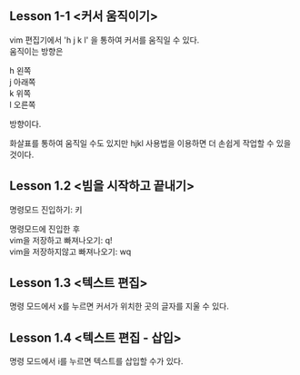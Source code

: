 Lesson 1-1 <커서 움직이기>
-----------------------

vim 편집기에서 'h j k l' 을 통하여 커서를 움직일 수 있다.  
움직이는 방향은  

h 왼쪽  
j 아래쪽  
k 위쪽  
l 오른쪽  

방향이다.

화살표를 통하여 움직일 수도 있지만 hjkl 사용법을 이용하면 더 손쉽게 작업할 수 있을 것이다.

Lesson 1.2 <빔을 시작하고 끝내기>
-----------------------------

명령모드 진입하기: <esc>키

명령모드에 진입한 후  
vim을 저장하고 빠져나오기: q! <enter>  
vim을 저장하지않고 빠져나오기: wq <enter>  

Lesson 1.3 <텍스트 편집>
----------------------

명령 모드에서 x를 누르면 커서가 위치한 곳의 글자를 지울 수 있다.

Lesson 1.4 <텍스트 편집 - 삽입>
----------------------------

명령 모드에서 i를 누르면 텍스트를 삽입할 수가 있다.

